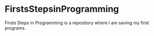 # FirstsStepsinProgramming
Firsts Steps in Programming is a repository where I am saving my first programs.
